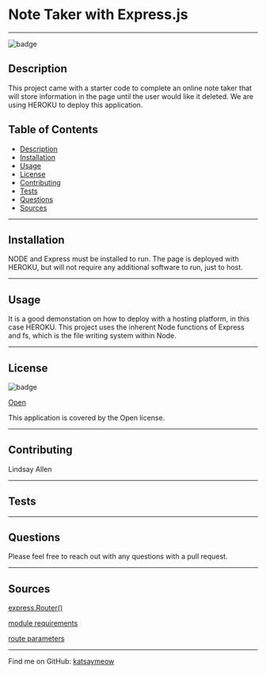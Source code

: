 
# Note Taker with Express.js

*****
  
![badge](https://img.shields.io/badge/license-Open-brightgreen)
## Description
This project came with a starter code to complete an online note taker that will store information in the page until the user would like it deleted. We are using HEROKU to  deploy this application.
## Table of Contents
- [Description](#description)
- [Installation](#installation)
- [Usage](#usage)
- [License](#license)
- [Contributing](#contributing)
- [Tests](#tests)
- [Questions](#questions)
- [Sources](#sources)

*****

## Installation
NODE and Express must be installed to run. The page is deployed with HEROKU, but will not require any additional software to run, just to host. 
*****
## Usage
It is a good demonstation on how to deploy with a hosting platform, in this case HEROKU. This project uses the inherent Node functions of Express and fs, which is the file writing system within Node. 
*****
## License
![badge](https://img.shields.io/badge/license-Open-brightgreen)

[Open](https://wiki.creativecommons.org/wiki/Open_license#:~:text=An%20open%20license%20or%20free,use%20it%20how%20you%20want%22.)

This application is covered by the Open license. 
*****
## Contributing
Lindsay Allen
*****
## Tests

*****
## Questions
Please feel free to reach out with any questions with a pull request. 

*****
## Sources
[express.Router()](https://expressjs.com/en/guide/routing.html)

[module requirements](https://www.freecodecamp.org/news/requiring-modules-in-node-js-everything-you-need-to-know-e7fbd119be8/)

[route parameters](https://masteringjs.io/tutorials/express/route-parameters)

*****

Find me on GitHub: [katsaymeow](https://github.com/katsaymeow)

    



